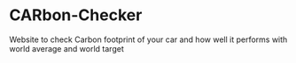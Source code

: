 # CARbon-Checker
Website to check Carbon footprint of your car and how well it performs with world average and world target
